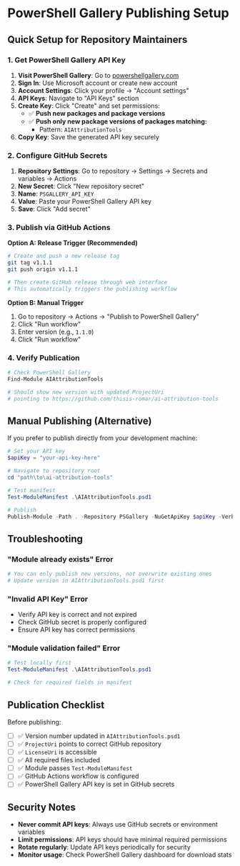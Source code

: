 # PowerShell Gallery Publishing Setup

## Quick Setup for Repository Maintainers

### 1. Get PowerShell Gallery API Key

1. **Visit PowerShell Gallery**: Go to [powershellgallery.com](https://www.powershellgallery.com/)
2. **Sign In**: Use Microsoft account or create new account
3. **Account Settings**: Click your profile → "Account settings"
4. **API Keys**: Navigate to "API Keys" section
5. **Create Key**: Click "Create" and set permissions:
   - ✅ **Push new packages and package versions**
   - ✅ **Push only new package versions of packages matching:**
     - Pattern: `AIAttributionTools`
6. **Copy Key**: Save the generated API key securely

### 2. Configure GitHub Secrets

1. **Repository Settings**: Go to repository → Settings → Secrets and variables → Actions
2. **New Secret**: Click "New repository secret"
3. **Name**: `PSGALLERY_API_KEY`
4. **Value**: Paste your PowerShell Gallery API key
5. **Save**: Click "Add secret"

### 3. Publish via GitHub Actions

**Option A: Release Trigger (Recommended)**
```bash
# Create and push a new release tag
git tag v1.1.1
git push origin v1.1.1

# Then create GitHub release through web interface
# This automatically triggers the publishing workflow
```

**Option B: Manual Trigger**
1. Go to repository → Actions → "Publish to PowerShell Gallery"
2. Click "Run workflow"
3. Enter version (e.g., `1.1.0`)
4. Click "Run workflow"

### 4. Verify Publication

```powershell
# Check PowerShell Gallery
Find-Module AIAttributionTools

# Should show new version with updated ProjectUri
# pointing to https://github.com/thisis-romar/ai-attribution-tools
```

## Manual Publishing (Alternative)

If you prefer to publish directly from your development machine:

```powershell
# Set your API key
$apiKey = "your-api-key-here"

# Navigate to repository root
cd "path\to\ai-attribution-tools"

# Test manifest
Test-ModuleManifest .\AIAttributionTools.psd1

# Publish
Publish-Module -Path . -Repository PSGallery -NuGetApiKey $apiKey -Verbose
```

## Troubleshooting

### "Module already exists" Error
```powershell
# You can only publish new versions, not overwrite existing ones
# Update version in AIAttributionTools.psd1 first
```

### "Invalid API Key" Error
- Verify API key is correct and not expired
- Check GitHub secret is properly configured
- Ensure API key has correct permissions

### "Module validation failed" Error
```powershell
# Test locally first
Test-ModuleManifest .\AIAttributionTools.psd1

# Check for required fields in manifest
```

## Publication Checklist

Before publishing:
- [ ] ✅ Version number updated in `AIAttributionTools.psd1`
- [ ] ✅ `ProjectUri` points to correct GitHub repository
- [ ] ✅ `LicenseUri` is accessible
- [ ] ✅ All required files included
- [ ] ✅ Module passes `Test-ModuleManifest`
- [ ] ✅ GitHub Actions workflow is configured
- [ ] ✅ PowerShell Gallery API key is set in GitHub secrets

## Security Notes

- **Never commit API keys**: Always use GitHub secrets or environment variables
- **Limit permissions**: API keys should have minimal required permissions
- **Rotate regularly**: Update API keys periodically for security
- **Monitor usage**: Check PowerShell Gallery dashboard for download stats